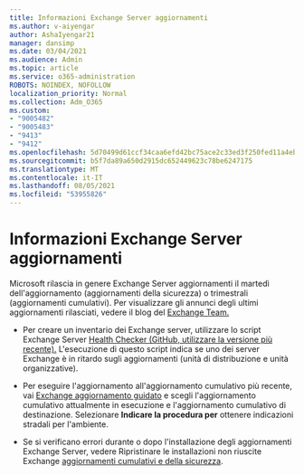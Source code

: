 ```yaml
---
title: Informazioni Exchange Server aggiornamenti
ms.author: v-aiyengar
author: AshaIyengar21
manager: dansimp
ms.date: 03/04/2021
ms.audience: Admin
ms.topic: article
ms.service: o365-administration
ROBOTS: NOINDEX, NOFOLLOW
localization_priority: Normal
ms.collection: Adm_O365
ms.custom:
- "9005482"
- "9005483"
- "9413"
- "9412"
ms.openlocfilehash: 5d70499d61ccf34caa6efd42bc75ace2c33ed3f250fed11a4eba0ae040caa9bf
ms.sourcegitcommit: b5f7da89a650d2915dc652449623c78be6247175
ms.translationtype: MT
ms.contentlocale: it-IT
ms.lasthandoff: 08/05/2021
ms.locfileid: "53955826"
---
```

# <a name="about-exchange-server-updates"></a>Informazioni Exchange Server aggiornamenti

Microsoft rilascia in genere Exchange Server aggiornamenti il martedì dell'aggiornamento (aggiornamenti della sicurezza) o trimestrali (aggiornamenti cumulativi). Per visualizzare gli annunci degli ultimi aggiornamenti rilasciati, vedere il blog del [Exchange Team.](https://aka.ms/ehlo)

- Per creare un inventario dei Exchange server, utilizzare lo script Exchange Server [Health Checker (GitHub, utilizzare la versione più recente).](https://aka.ms/ExchangeHealthChecker) L'esecuzione di questo script indica se uno dei server Exchange è in ritardo sugli aggiornamenti (unità di distribuzione e unità organizzative).

- Per eseguire l'aggiornamento all'aggiornamento cumulativo più recente, vai [Exchange aggiornamento guidato](https://aka.ms/ExchangeUpdateWizard) e scegli l'aggiornamento cumulativo attualmente in esecuzione e l'aggiornamento cumulativo di destinazione. Selezionare **Indicare la procedura per** ottenere indicazioni stradali per l'ambiente.

- Se si verificano errori durante o dopo l'installazione degli aggiornamenti Exchange Server, vedere Ripristinare le installazioni non riuscite Exchange [aggiornamenti cumulativi e della sicurezza](https://docs.microsoft.com/exchange/troubleshoot/client-connectivity/exchange-security-update-issues).
